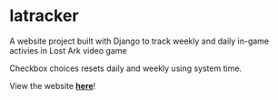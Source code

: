 # latracker

A website project built with Django to track weekly and daily in-game activies in Lost Ark video game

Checkbox choices resets daily and weekly using system time.

View the website [**here**](https://alperentan.pythonanywhere.com/)!<br>
